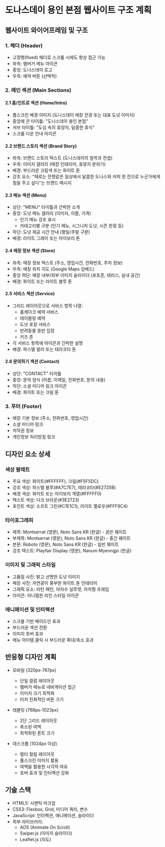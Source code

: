 # 도나스데이 용인 본점 웹사이트 구조 계획

## 웹사이트 와이어프레임 및 구조

### 1. 헤더 (Header)
- 고정형(fixed) 헤더로 스크롤 시에도 항상 접근 가능
- 좌측: 햄버거 메뉴 아이콘
- 중앙: 도나스데이 로고
- 우측: 예약 버튼 (선택적)

### 2. 메인 섹션 (Main Sections)

#### 2.1 홈/인트로 섹션 (Home/Intro)
- 풀스크린 배경 이미지 (도나스데이 매장 전경 또는 대표 도넛 이미지)
- 중앙에 큰 타이틀: "도나스데이 용인 본점"
- 서브 타이틀: "도심 속의 휴양지, 달콤한 휴식"
- 스크롤 다운 안내 아이콘

#### 2.2 브랜드 스토리 섹션 (Brand Story)
- 좌측: 브랜드 스토리 텍스트 (도나스데이의 철학과 컨셉)
- 우측: 이미지 갤러리 (매장 인테리어, 휴양지 분위기)
- 배경: 부드러운 크림색 또는 화이트 톤
- 강조 요소: "때로는 전쟁같은 일상에서 달콤한 도나스와 커피 한 잔으로 누군가에게 힘을 주고 싶다"는 브랜드 메시지

#### 2.3 메뉴 섹션 (Menu)
- 상단: "MENU" 타이틀과 간략한 소개
- 중앙: 도넛 메뉴 갤러리 (이미지, 이름, 가격)
  - 인기 메뉴 강조 표시
  - 카테고리별 구분 (인기 메뉴, 시그니처 도넛, 시즌 한정 등)
- 하단: 도넛 제공 시간 안내 (평일/주말 구분)
- 배경: 라이트 그레이 또는 아이보리 톤

#### 2.4 매장 정보 섹션 (Store)
- 좌측: 매장 정보 텍스트 (주소, 영업시간, 전화번호, 주차 정보)
- 우측: 매장 위치 지도 (Google Maps 임베드)
- 중앙 하단: 매장 내부/외부 이미지 슬라이더 (포토존, 테라스, 실내 공간)
- 배경: 화이트 또는 라이트 블루 톤

#### 2.5 서비스 섹션 (Service)
- 그리드 레이아웃으로 서비스 항목 나열:
  - 홀케이크 예약 서비스
  - 테이블링 예약
  - 도넛 포장 서비스
  - 반려동물 동반 입장
  - 키즈 존
- 각 서비스 항목에 아이콘과 간략한 설명
- 배경: 파스텔 컬러 또는 테라코타 톤

#### 2.6 문의하기 섹션 (Contact)
- 상단: "CONTACT" 타이틀
- 중앙: 문의 양식 (이름, 이메일, 전화번호, 문의 내용)
- 하단: 소셜 미디어 링크 아이콘
- 배경: 화이트 또는 크림 톤

### 3. 푸터 (Footer)
- 매장 기본 정보 (주소, 전화번호, 영업시간)
- 소셜 미디어 링크
- 저작권 정보
- 개인정보 처리방침 링크

## 디자인 요소 상세

### 색상 팔레트
- 주요 색상: 화이트(#FFFFFF), 크림(#F5F5DC)
- 강조 색상: 파스텔 블루(#A7C7E7), 테라코타(#E2725B)
- 배경 색상: 화이트 또는 아이보리 계열(#FFFFF0)
- 텍스트 색상: 다크 브라운(#3E2723)
- 포인트 색상: 소프트 그린(#C1E1C1), 라이트 옐로우(#FFF9C4)

### 타이포그래피
- 제목: Montserrat (영문), Noto Sans KR (한글) - 굵은 웨이트
- 부제목: Montserrat (영문), Noto Sans KR (한글) - 중간 웨이트
- 본문: Roboto (영문), Noto Sans KR (한글) - 일반 웨이트
- 강조 텍스트: Playfair Display (영문), Nanum Myeongjo (한글)

### 이미지 및 그래픽 스타일
- 고품질 사진: 밝고 선명한 도넛 이미지
- 매장 사진: 자연광이 풍부한 화이트 톤 인테리어
- 그래픽 요소: 라탄 패턴, 야자수 실루엣, 아치형 프레임
- 아이콘: 미니멀한 라인 스타일 아이콘

### 애니메이션 및 인터랙션
- 스크롤 기반 페이드인 효과
- 부드러운 섹션 전환
- 이미지 호버 효과
- 메뉴 아이템 클릭 시 부드러운 확대/축소 효과

## 반응형 디자인 계획
- 모바일 (320px-767px)
  - 단일 컬럼 레이아웃
  - 햄버거 메뉴로 네비게이션 접근
  - 이미지 크기 최적화
  - 터치 친화적인 버튼 크기

- 태블릿 (768px-1023px)
  - 2단 그리드 레이아웃
  - 축소된 여백
  - 최적화된 폰트 크기

- 데스크톱 (1024px 이상)
  - 멀티 컬럼 레이아웃
  - 풀스크린 이미지 활용
  - 여백을 활용한 시각적 여유
  - 호버 효과 및 인터랙션 강화

## 기술 스택
- HTML5: 시맨틱 마크업
- CSS3: Flexbox, Grid, 미디어 쿼리, 변수
- JavaScript: 인터랙션, 애니메이션, 슬라이더
- 외부 라이브러리: 
  - AOS (Animate On Scroll)
  - Swiper.js (이미지 슬라이더)
  - Leaflet.js (지도)
